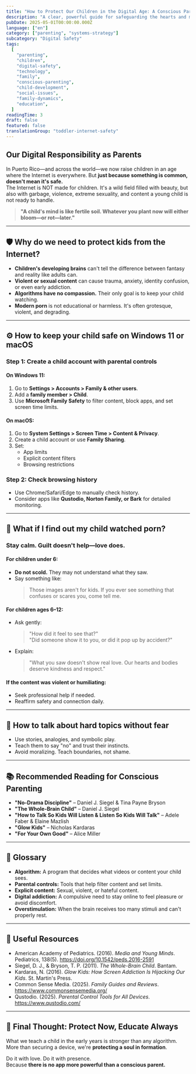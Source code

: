 ```yaml
---
title: "How to Protect Our Children in the Digital Age: A Conscious Parent's Guide to Internet Safety"
description: "A clear, powerful guide for safeguarding the hearts and minds of toddlers and young children in today's online world."
pubDate: 2025-05-01T00:00:00.000Z
language: ["en"]
category: ["parenting", "systems-strategy"]
subcategory: "Digital Safety"
tags:
  [
    "parenting",
    "children",
    "digital-safety",
    "technology",
    "family",
    "conscious-parenting",
    "child-development",
    "social-issues",
    "family-dynamics",
    "education",
  ]
readingTime: 3
draft: false
featured: false
translationGroup: "toddler-internet-safety"
---
```


## Our Digital Responsibility as Parents

In Puerto Rico—and across the world—we now raise children in an age where the Internet is everywhere. But **just because something is common, doesn't mean it's safe.**  
The Internet is NOT made for children. It's a wild field filled with beauty, but also with garbage, violence, extreme sexuality, and content a young child is not ready to handle.

> **"A child's mind is like fertile soil. Whatever you plant now will either bloom—or rot—later."**

---

## 🛡️ Why do we need to protect kids from the Internet?

- **Children's developing brains** can't tell the difference between fantasy and reality like adults can.
- **Violent or sexual content** can cause trauma, anxiety, identity confusion, or even early addiction.
- **Algorithms have no compassion.** Their only goal is to keep your child watching.
- **Modern porn** is not educational or harmless. It's often grotesque, violent, and degrading.

---

## ⚙️ How to keep your child safe on Windows 11 or macOS

### Step 1: Create a child account with parental controls

#### On Windows 11:

1. Go to **Settings > Accounts > Family & other users**.
2. Add a **family member > Child**.
3. Use **Microsoft Family Safety** to filter content, block apps, and set screen time limits.

#### On macOS:

1. Go to **System Settings > Screen Time > Content & Privacy**.
2. Create a child account or use **Family Sharing**.
3. Set:
   - App limits
   - Explicit content filters
   - Browsing restrictions

### Step 2: Check browsing history

- Use Chrome/Safari/Edge to manually check history.
- Consider apps like **Qustodio, Norton Family, or Bark** for detailed monitoring.

---

## 🚨 What if I find out my child watched porn?

### Stay calm. Guilt doesn't help—love does.

#### For children under 6:

- **Do not scold.** They may not understand what they saw.
- Say something like:
  > Those images aren't for kids. If you ever see something that confuses or scares you, come tell me.

#### For children ages 6–12:

- Ask gently:

  > "How did it feel to see that?"  
  > "Did someone show it to you, or did it pop up by accident?"

- Explain:
  > "What you saw doesn't show real love. Our hearts and bodies deserve kindness and respect."

#### If the content was violent or humiliating:

- Seek professional help if needed.
- Reaffirm safety and connection daily.

---

## 💬 How to talk about hard topics without fear

- Use stories, analogies, and symbolic play.
- Teach them to say "no" and trust their instincts.
- Avoid moralizing. Teach boundaries, not shame.

---

## 📚 Recommended Reading for Conscious Parenting

- **"No-Drama Discipline"** – Daniel J. Siegel & Tina Payne Bryson
- **"The Whole-Brain Child"** – Daniel J. Siegel
- **"How to Talk So Kids Will Listen & Listen So Kids Will Talk"** – Adele Faber & Elaine Mazlish
- **"Glow Kids"** – Nicholas Kardaras
- **"For Your Own Good"** – Alice Miller

---

## 📖 Glossary

- **Algorithm:** A program that decides what videos or content your child sees.
- **Parental controls:** Tools that help filter content and set limits.
- **Explicit content:** Sexual, violent, or hateful content.
- **Digital addiction:** A compulsive need to stay online to feel pleasure or avoid discomfort.
- **Overstimulation:** When the brain receives too many stimuli and can't properly rest.

---

## 🔗 Useful Resources

- American Academy of Pediatrics. (2016). _Media and Young Minds_. Pediatrics, 138(5). https://doi.org/10.1542/peds.2016-2591
- Siegel, D. J., & Bryson, T. P. (2011). _The Whole-Brain Child_. Bantam.
- Kardaras, N. (2016). _Glow Kids: How Screen Addiction Is Hijacking Our Kids_. St. Martin's Press.
- Common Sense Media. (2025). _Family Guides and Reviews_. https://www.commonsensemedia.org/
- Qustodio. (2025). _Parental Control Tools for All Devices_. https://www.qustodio.com/

---

## 🌱 Final Thought: Protect Now, Educate Always

What we teach a child in the early years is stronger than any algorithm.  
More than securing a device, we're **protecting a soul in formation**.

Do it with love. Do it with presence.  
Because **there is no app more powerful than a conscious parent.**

